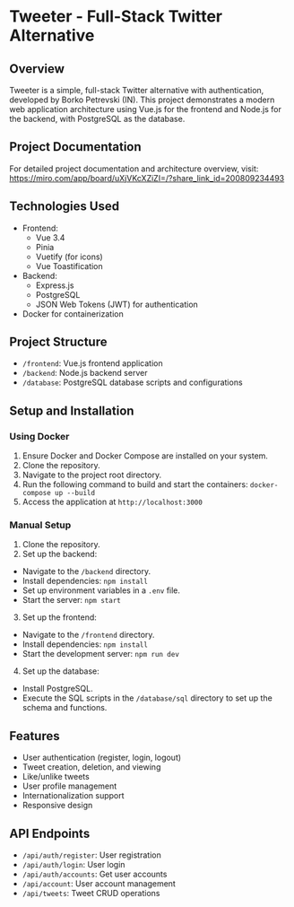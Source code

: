 # Tweeter - Full-Stack Twitter Alternative

## Overview
Tweeter is a simple, full-stack Twitter alternative with authentication, developed by Borko Petrevski (IN). This project demonstrates a modern web application architecture using Vue.js for the frontend and Node.js for the backend, with PostgreSQL as the database.

## Project Documentation
For detailed project documentation and architecture overview, visit:
https://miro.com/app/board/uXjVKcXZiZI=/?share_link_id=200809234493

## Technologies Used
- Frontend:
  - Vue 3.4
  - Pinia
  - Vuetify (for icons)
  - Vue Toastification
- Backend:
  - Express.js
  - PostgreSQL
  - JSON Web Tokens (JWT) for authentication
- Docker for containerization

## Project Structure
- `/frontend`: Vue.js frontend application
- `/backend`: Node.js backend server
- `/database`: PostgreSQL database scripts and configurations

## Setup and Installation

### Using Docker
1. Ensure Docker and Docker Compose are installed on your system.
2. Clone the repository.
3. Navigate to the project root directory.
4. Run the following command to build and start the containers:
`docker-compose up --build`
5. Access the application at `http://localhost:3000`

### Manual Setup
1. Clone the repository.
2. Set up the backend:
- Navigate to the `/backend` directory.
- Install dependencies: `npm install`
- Set up environment variables in a `.env` file.
- Start the server: `npm start`
3. Set up the frontend:
- Navigate to the `/frontend` directory.
- Install dependencies: `npm install`
- Start the development server: `npm run dev`
4. Set up the database:
- Install PostgreSQL.
- Execute the SQL scripts in the `/database/sql` directory to set up the schema and functions.

## Features
- User authentication (register, login, logout)
- Tweet creation, deletion, and viewing
- Like/unlike tweets
- User profile management
- Internationalization support
- Responsive design

## API Endpoints
- `/api/auth/register`: User registration
- `/api/auth/login`: User login
- `/api/auth/accounts`: Get user accounts
- `/api/account`: User account management
- `/api/tweets`: Tweet CRUD operations